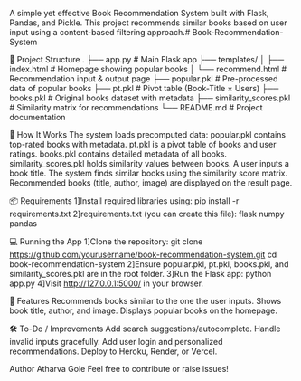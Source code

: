 A simple yet effective Book Recommendation System built with Flask, Pandas, and Pickle. This project recommends similar books based on user input using a content-based filtering approach.# Book-Recommendation-System

📂 Project Structure
.
├── app.py                  # Main Flask app
├── templates/
│   ├── index.html          # Homepage showing popular books
│   └── recommend.html      # Recommendation input & output page
├── popular.pkl             # Pre-processed data of popular books
├── pt.pkl                  # Pivot table (Book-Title × Users)
├── books.pkl               # Original books dataset with metadata
├── similarity_scores.pkl   # Similarity matrix for recommendations
└── README.md               # Project documentation

🧠 How It Works
The system loads precomputed data:
popular.pkl contains top-rated books with metadata.
pt.pkl is a pivot table of books and user ratings.
books.pkl contains detailed metadata of all books.
similarity_scores.pkl holds similarity values between books.
A user inputs a book title.
The system finds similar books using the similarity score matrix.
Recommended books (title, author, image) are displayed on the result page.

📦 Requirements
1]Install required libraries using:
pip install -r requirements.txt
2]requirements.txt (you can create this file):
flask
numpy
pandas

💻 Running the App
1]Clone the repository:
    git clone https://github.com/yourusername/book-recommendation-system.git
    cd book-recommendation-system
2]Ensure popular.pkl, pt.pkl, books.pkl, and similarity_scores.pkl are in the root folder.
3]Run the Flask app:
    python app.py
4]Visit http://127.0.0.1:5000/ in your browser.

🌟 Features
Recommends books similar to the one the user inputs.
Shows book title, author, and image.
Displays popular books on the homepage.

🛠️ To-Do / Improvements
Add search suggestions/autocomplete.
Handle invalid inputs gracefully.
Add user login and personalized recommendations.
Deploy to Heroku, Render, or Vercel.

 Author
Atharva Gole
Feel free to contribute or raise issues!
